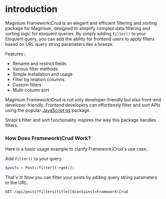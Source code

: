# introduction

Maginium Framework\Crud is an elegant and efficient filtering and sorting package for Maginium, designed to simplify complex data filtering and sorting logic for eloquent queries. By simply adding `filter()` to your Eloquent query, you can add the ability for frontend users to apply filters based on URL query string parameters like a breeze.

Features :

* Rename and restrict fields
* Various filter methods
* Simple installation and usage
* Filter by relation columns
* Custom filters
* Multi-column sort

Maginium Framework\Crud is not only developer-friendly but also front-end developer-friendly. Frontend developers can effortlessly filter and sort APIs using the popular [JavaScript qs](https://www.npmjs.com/package/qs) package.

Strapi's filter and sort functionality inspires the way this package handles filters.

### How Does Framework\Crud Work?

Here is a basic usage example to clarify Framework\Crud's use case.

Add `filter()` to your query.

```php
$posts = Post::filter()->get();
```

That's it! Now you can filter your posts by adding query string parameters to the URL.

```
GET /api/posts?filters[title][$contains]=Framework\Crud
```
